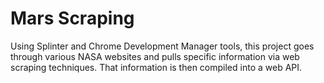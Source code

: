 # Mars Scraping #

Using Splinter and Chrome Development Manager tools, this project goes through various NASA websites and pulls specific information via web scraping techniques. That information is then compiled into a web API. 